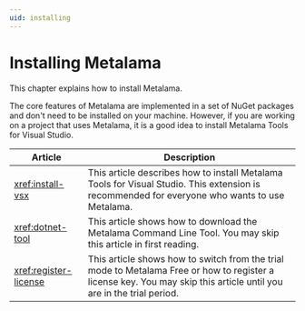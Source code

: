 ```yaml
---
uid: installing
---
```


# Installing Metalama

This chapter explains how to install Metalama.

The core features of Metalama are implemented in a set of NuGet packages and don't need to be installed on your machine. However, if you are working on a project that uses Metalama, it is a good idea to install Metalama Tools for Visual Studio.


| Article  | Description  |
|---------|---------|
| <xref:install-vsx>    | This article describes how to install Metalama Tools for Visual Studio. This extension is recommended for everyone who wants to use Metalama.        |
| <xref:dotnet-tool>    | This article shows how to download the Metalama Command Line Tool. You may skip this article in first reading.        |
| <xref:register-license>     |  This article shows how to switch from the trial mode to Metalama Free or how to register a license key. You may skip this article until you are in the trial period.        |
